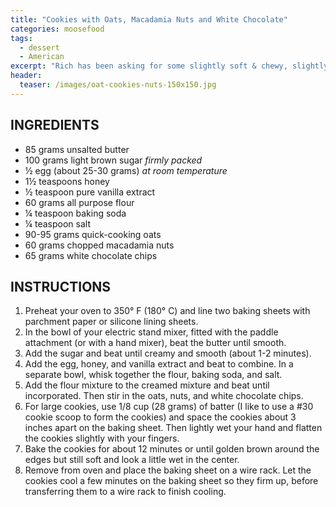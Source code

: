 ```yaml
---
title: "Cookies with Oats, Macadamia Nuts and White Chocolate"
categories: moosefood
tags: 
  - dessert
  - American
excerpt: "Rich has been asking for some slightly soft & chewy, slightly oaty cookies with macadamia nuts and white chocolate chips. We purchased some chopped macadamia nuts and organic white chocolate chunks from Nuts.com, and then I started looking for a recipe. This recipe is based on the [Oatmeal Cookie](https://www.joyofbaking.com/OatmealCookies.html) recipe at JoyofBaking.com. I halved the original recipe, added a little less oats and a little more flour, and skipped the cinnamon and dried fruit. I used seagrape honey, but that's very hard to find outside of Florida—any dark, caramelly honey should work well. These were a hit!"
header:
  teaser: /images/oat-cookies-nuts-150x150.jpg
---
```


## INGREDIENTS
* 85 grams unsalted butter
* 100 grams light brown sugar _firmly packed_
* ½ egg (about 25-30 grams) _at room temperature_
* 1½ teaspoons honey
* ½ teaspoon pure vanilla extract
* 60 grams all purpose flour
* ¼ teaspoon baking soda
* ¼ teaspoon salt
* 90-95 grams quick-cooking oats
* 60 grams chopped macadamia nuts
* 65 grams white chocolate chips


## INSTRUCTIONS
1. Preheat your oven to 350° F (180° C) and line two baking sheets with parchment paper or silicone lining sheets. 
2. In the bowl of your electric stand mixer, fitted with the paddle attachment (or with a hand mixer), beat the butter until smooth. 
3. Add the sugar and beat until creamy and smooth (about 1-2 minutes). 
4. Add the egg, honey, and vanilla extract and beat to combine. In a separate bowl, whisk together the flour, baking soda, and salt. 
5. Add the flour mixture to the creamed mixture and beat until incorporated. Then stir in the oats, nuts, and white chocolate chips. 
6. For large cookies, use 1/8 cup (28 grams) of batter (I like to use a #30 cookie scoop to form the cookies) and space the cookies about 3 inches apart on the baking sheet. Then lightly wet your hand and flatten the cookies slightly with your fingers. 
7. Bake the cookies for about 12 minutes or until golden brown around the edges but still soft and look a little wet in the center. 
8. Remove from oven and place the baking sheet on a wire rack. Let the cookies cool a few minutes on the baking sheet so they firm up, before transferring them to a wire rack to finish cooling.
